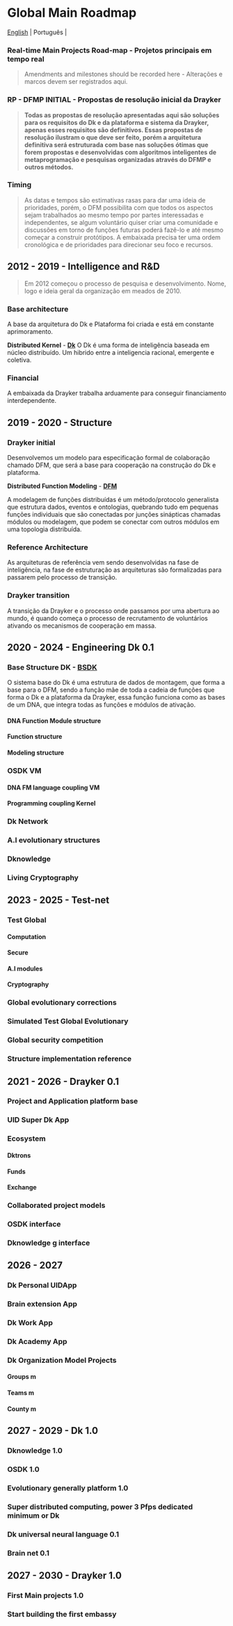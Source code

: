 # Global Main Roadmap

[English](./global-main-roadmap.md) | Português | 

### Real-time Main Projects Road-map - Projetos principais em tempo real

> Amendments and milestones should be recorded here - Alterações e marcos devem ser registrados aqui.

### RP - DFMP INITIAL - Propostas de resolução inicial da Drayker
> **Todas as propostas de resolução apresentadas aqui são soluções para os requisitos do Dk e da plataforma e sistema da Drayker, apenas esses requisitos são definitivos. Essas propostas de resolução ilustram o que deve ser feito, porém a arquitetura definitiva será estruturada com base nas soluções ótimas que forem propostas e desenvolvidas com algoritmos inteligentes de metaprogramação e pesquisas organizadas através do DFMP e outros métodos.**

### Timing 
> As datas e tempos são estimativas rasas para dar uma ideia de prioridades, porém, o DFM possibilita com que todos os aspectos sejam trabalhados ao mesmo tempo por partes interessadas e independentes, se algum voluntário quiser criar uma comunidade e discussões em torno de funções futuras poderá fazê-lo e até mesmo começar a construir protótipos. A embaixada precisa ter uma ordem cronológica e de prioridades para direcionar seu foco e recursos.

## 2012 - 2019 - Intelligence and R&D

> Em 2012 começou o processo de pesquisa e desenvolvimento. Nome, logo e ideia geral da organização em meados de 2010.

### Base architecture
A base da arquitetura do Dk e Plataforma foi criada e está em constante aprimoramento.

**Distributed Kernel** - [**Dk**](https://github.com/draykerdk/DK) 
O Dk é uma forma de inteligência baseada em núcleo distribuído. Um hibrido entre a inteligencia racional, emergente e coletiva.  

### Financial

A embaixada da Drayker trabalha arduamente para conseguir financiamento interdependente. 

## 2019 - 2020 -  Structure 

### Drayker initial

Desenvolvemos um modelo para especificação formal de colaboração chamado DFM, que será a base para cooperação na construção do Dk e plataforma.

**Distributed Function Modeling** - [**DFM**](https://github.com/draykerdk/DFMP)

A modelagem de funções distribuídas é um método/protocolo generalista que estrutura dados, eventos e ontologias, quebrando tudo em pequenas funções individuais que são conectadas por junções sinápticas chamadas módulos ou modelagem, que podem se conectar com outros módulos em uma topologia distribuída. 

### Reference Architecture
As arquiteturas de referência vem sendo desenvolvidas na fase de inteligência, na fase de estruturação as arquiteturas são formalizadas para passarem pelo processo de transição.

### Drayker transition
A transição da Drayker e o processo onde passamos por uma abertura ao mundo, é quando começa o processo de recrutamento de voluntários ativando os mecanismos de cooperação em massa.


## 2020 - 2024 - Engineering  Dk 0.1
### Base Structure DK - [BSDK](https://github.com/draykerdk/bsdk) 

O sistema base do Dk é uma estrutura de dados de montagem, que forma a base para o DFM, sendo a função mãe de toda a cadeia de funções que forma o Dk e a plataforma da Drayker, essa função funciona como as bases de um DNA, que integra todas as funções e módulos de ativação. 

#### DNA Function Module structure
#### Function structure
#### Modeling structure 
### OSDK VM 
#### DNA FM language coupling VM
#### Programming coupling Kernel 
### Dk Network 
### A.I evolutionary structures
### Dknowledge 
### Living Cryptography 


## 2023 - 2025 - Test-net
### Test Global
#### Computation
#### Secure
#### A.I modules 
#### Cryptography 
### Global evolutionary corrections
### Simulated Test Global Evolutionary
### Global security competition 
### Structure implementation reference 

## 2021 - 2026 - Drayker 0.1
### Project and Application platform base 
### UID Super Dk App 
### Ecosystem 
#### Dktrons
#### Funds 
#### Exchange
### Collaborated project models   
### OSDK interface
### Dknowledge g interface

## 2026 - 2027
### Dk Personal UIDApp
### Brain extension App
### Dk Work App 
### Dk Academy App 
### Dk Organization Model Projects 
#### Groups m
#### Teams m 
#### County m 

## 2027 - 2029 - Dk 1.0
### Dknowledge 1.0
### OSDK 1.0
### Evolutionary generally platform 1.0
### Super distributed computing, power 3 Pfps dedicated minimum or Dk
### Dk universal neural language 0.1
### Brain net 0.1

## 2027 - 2030 - Drayker 1.0
### First Main projects 1.0 
### Start building the first embassy





